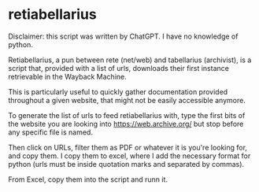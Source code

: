 # retiabellarius

Disclaimer: this script was written by ChatGPT. I have no knowledge of python.

Retiabellarius, a pun between rete (net/web) and tabellarius (archivist), is a script that, provided with a list of urls, downloads their first instance retrievable in the Wayback Machine.

This is particularly useful to quickly gather documentation provided throughout a given website, that might not be easily accessible anymore. 

To generate the list of urls to feed retiabellarius with, type the first bits of the website you are looking into https://web.archive.org/ but stop before any specific file is named.

Then click on URLs, filter them as PDF  or whatever it is you're looking for, and copy them. I copy them to excel, where I add the necessary format for python (urls must be inside quotation marks and separated by commas).

From Excel, copy them into the script and runn it. 
